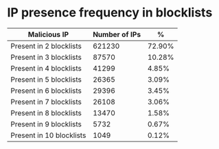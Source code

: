# IP presence frequency in blocklists
| Malicious IP | Number of IPs | % |
|----|----|----|
| Present in 2 blocklists | 621230 | 72.90% |
| Present in 3 blocklists | 87570 | 10.28% |
| Present in 4 blocklists | 41299 | 4.85% |
| Present in 5 blocklists | 26365 | 3.09% |
| Present in 6 blocklists | 29396 | 3.45% |
| Present in 7 blocklists | 26108 | 3.06% |
| Present in 8 blocklists | 13470 | 1.58% |
| Present in 9 blocklists | 5732 | 0.67% |
| Present in 10 blocklists | 1049 | 0.12% |

